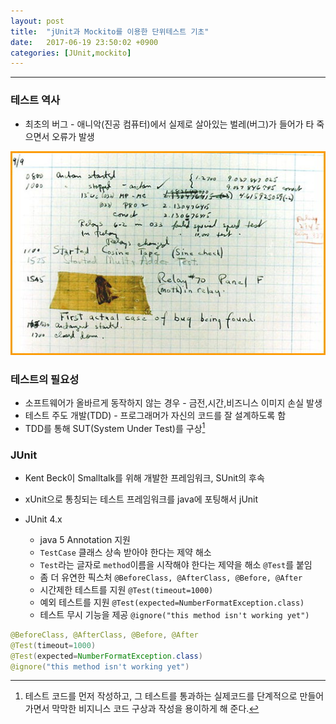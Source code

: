 ```yaml
---
layout: post
title:  "jUnit과 Mockito를 이용한 단위테스트 기초"
date:   2017-06-19 23:50:02 +0900
categories: [JUnit,mockito]
---
```


---

### 테스트 역사

* 최초의 버그 - 애니악(진공 컴퓨터)에서 실제로 살아있는 벌레(버그)가 들어가 타 죽으면서 오류가 발생

![최초의버그](/static/img/posts/2017/20170619_firstBug.jpg)

### 테스트의 필요성

* 소프트웨어가 올바르게 동작하지 않는 경우 - 금전,시간,비즈니스 이미지 손실 발생  
* 테스트 주도 개발(TDD) - 프로그래머가 자신의 코드를 잘 설계하도록 함
* TDD를 통해 SUT(System Under Test)를 구상[^1]

[^1]: 테스트 코드를 먼저 작성하고, 그 테스트를 통과하는 실제코드를 단계적으로 만들어가면서 막막한 비지니스 코드 구상과 작성을 용이하게 해 준다.

### JUnit

* Kent Beck이 Smalltalk를 위해 개발한 프레임워크, SUnit의 후속
* xUnit으로 통칭되는 테스트 프레임워크를 java에 포팅해서 jUnit

* JUnit 4.x  
  * java 5 Annotation 지원
  * ``TestCase`` 클래스 상속 받아야 한다는 제약 해소
  * ``Test``라는 글자로 ``method``이름을 시작해야 한다는 제약을 해소 ``@Test``를 붙임
  * 좀 더 유연한 픽스처 ``@BeforeClass, @AfterClass, @Before, @After``
  * 시간제한 테스트를 지원  ``@Test(timeout=1000)``
  * 예외 테스트를 지원 ``@Test(expected=NumberFormatException.class)``
  * 테스트 무시 기능을 제공 ``@ignore("this method isn't working yet")``


```java
@BeforeClass, @AfterClass, @Before, @After
@Test(timeout=1000)
@Test(expected=NumberFormatException.class)
@ignore("this method isn't working yet")
```
